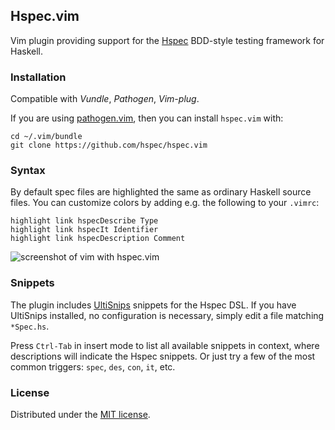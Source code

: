 Hspec.vim
---------

Vim plugin providing support for the [Hspec] BDD-style testing framework for
Haskell.

### Installation

Compatible with *Vundle*, *Pathogen*, *Vim-plug*.

If you are using [pathogen.vim](https://github.com/tpope/vim-pathogen), then
you can install `hspec.vim` with:

```
cd ~/.vim/bundle
git clone https://github.com/hspec/hspec.vim
```

### Syntax

By default spec files are highlighted the same as ordinary Haskell source
files.  You can customize colors by adding e.g. the following to your `.vimrc`:

```vim
highlight link hspecDescribe Type
highlight link hspecIt Identifier
highlight link hspecDescription Comment
```

![screenshot of vim with hspec.vim](https://raw.github.com/hspec/hspec.vim/master/screenshot.png "hspec.vim awesomeness in pictures")

### Snippets

The plugin includes [UltiSnips] snippets for the Hspec DSL. If you have
UltiSnips installed, no configuration is necessary, simply edit a file matching
`*Spec.hs`.

Press `Ctrl-Tab` in insert mode to list all available snippets in context, where
descriptions will indicate the Hspec snippets. Or just try a few of the most
common triggers: `spec`, `des`, `con`, `it`, etc.

[Hspec]: http://hspec.github.io/
[UltiSnips]: https://github.com/SirVer/ultisnips

### License

Distributed under the [MIT license](http://www.opensource.org/licenses/MIT).

